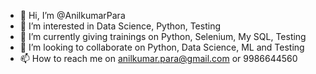 - 👋 Hi, I’m @AnilkumarPara
- 👀 I’m interested in Data Science, Python, Testing
- 🌱 I’m currently giving trainings on Python, Selenium, My SQL, Testing
- 💞️ I’m looking to collaborate on Python, Data Science, ML and Testing
- 📫 How to reach me on anilkumar.para@gmail.com or 9986644560

<!---
AnilkumarPara/AnilkumarPara is a ✨ special ✨ repository because its `README.md` (this file) appears on your GitHub profile.
You can click the Preview link to take a look at your changes.
--->

